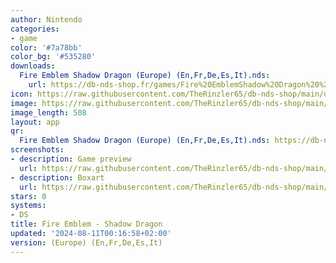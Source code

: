 ```yaml
---
author: Nintendo
categories:
- game
color: '#7a78bb'
color_bg: '#535280'
downloads:
  Fire Emblem Shadow Dragon (Europe) (En,Fr,De,Es,It).nds:
    url: https://db-nds-shop.fr/games/Fire%20EmblemShadow%20Dragon%20%28Europe%29%20%28En%2CFr%2CDe%2CEs%2CIt%29.zip
icon: https://raw.githubusercontent.com/TheRinzler65/db-nds-shop/main/docs/assets/images/icons/shadowemblemdragon.png
image: https://raw.githubusercontent.com/TheRinzler65/db-nds-shop/main/docs/assets/images/icons/shadowemblemdragon.png
image_length: 508
layout: app
qr:
  Fire Emblem Shadow Dragon (Europe) (En,Fr,De,Es,It).nds: https://db-nds-shop.fr/assets/images/qr/fire-emblem-shadow-dragon-europe-enfrdeesit-nds.png
screenshots:
- description: Game preview
  url: https://raw.githubusercontent.com/TheRinzler65/db-nds-shop/main/docs/assets/images/screenshots/fireemblemshadowdragon/fireemblemshadowdragon.png
- description: Boxart
  url: https://raw.githubusercontent.com/TheRinzler65/db-nds-shop/main/docs/assets/images/boxart/Fire%20Emblem%20Shadow%20Dragon%20(Europe)%20(En%2CFr%2CDe%2CEs%2CIt).nds.png
stars: 0
systems:
- DS
title: Fire Emblem - Shadow Dragon
updated: '2024-08-11T00:16:58+02:00'
version: (Europe) (En,Fr,De,Es,It)
---
```

